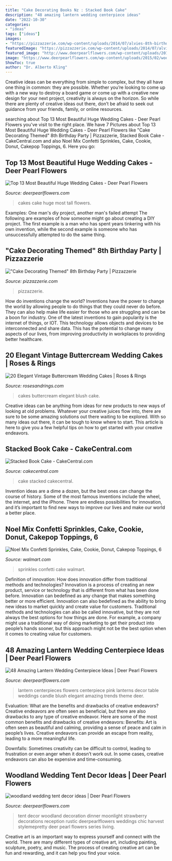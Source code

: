 ```yaml
---
title: "Cake Decorating Books Nz : Stacked Book Cake"
description: "48 amazing lantern wedding centerpiece ideas"
date: "2022-10-30"
categories:
- "ideas"
tags: ["ideas"]
images:
- "https://pizzazzerie.com/wp-content/uploads/2014/07/alvies-8th-birthday-060.jpg"
featuredImage: "https://pizzazzerie.com/wp-content/uploads/2014/07/alvies-8th-birthday-060.jpg"
featured_image: "http://www.deerpearlflowers.com/wp-content/uploads/2015/06/black-lantern-and-pink-flowers-wedding-centerpieces.jpg"
image: "https://www.deerpearlflowers.com/wp-content/uploads/2015/02/woodland-wedding-tent-decor-ideas.jpg"
ShowToc: true
author: "Dr. Alberto Kling"
---
```



Creative ideas can be everything from simple to complex, but they all have one thing in common: they are possible. Whether you’re looking to come up with a new way to destroy a board game or come up with a creative new design for your next project, creativity is always on the horizon. So while there are plenty of creative ideas out there, don’t be afraid to seek out guidance from your friends, family, or online resources.

	

		
searching about Top 13 Most Beautiful Huge Wedding Cakes - Deer Pearl Flowers you've visit to the right place. We have 7 Pictures about Top 13 Most Beautiful Huge Wedding Cakes - Deer Pearl Flowers like &quot;Cake Decorating Themed&quot; 8th Birthday Party | Pizzazzerie, Stacked Book Cake - CakeCentral.com and also Noel Mix Confetti Sprinkles, Cake, Cookie, Donut, Cakepop Toppings, 6. Here you go:
		
    
## Top 13 Most Beautiful Huge Wedding Cakes - Deer Pearl Flowers

<img loading=lazy src="https://www.deerpearlflowers.com/wp-content/uploads/2015/08/Classic-tall-wedding-cake.jpg" onerror="this.onerror=null;this.src='https://tse1.mm.bing.net/th?id=OIP.LB7q2Sy-nnlnlz1pSmI0TQHaMJ&amp;pid=15.1';" alt="Top 13 Most Beautiful Huge Wedding Cakes - Deer Pearl Flowers">

_Source: deerpearlflowers.com_

>cakes cake huge most tall flowers. 

	

Examples: One man's diy project, another man's failed attempt
The following are examples of how someone might go about creating a DIY project. The first example is a man who has spent years tinkering with his own invention, while the second example is someone who has unsuccessfully attempted to do the same thing.

    
## &quot;Cake Decorating Themed&quot; 8th Birthday Party | Pizzazzerie

<img loading=lazy src="https://pizzazzerie.com/wp-content/uploads/2014/07/alvies-8th-birthday-060.jpg" onerror="this.onerror=null;this.src='https://tse3.mm.bing.net/th?id=OIP.AdfbvGvT5A_hJDjEe-E5igHaLH&amp;pid=15.1';" alt="&quot;Cake Decorating Themed&quot; 8th Birthday Party | Pizzazzerie">

_Source: pizzazzerie.com_

>pizzazzerie. 

	

How do inventions change the world?
Inventions have the power to change the world by allowing people to do things that they could never do before. They can also help make life easier for those who are struggling and can be a boon for industry. One of the latest inventions to gain popularity is the internet of things, or IOT. This technology allows objects and devices to be interconnected and share data. This has the potential to change many aspects of our lives, from improving productivity in workplaces to providing better healthcare.

    
## 20 Elegant Vintage Buttercream Wedding Cakes | Roses &amp; Rings

<img loading=lazy src="http://www.rosesandrings.com/wp-content/uploads/2018/01/Cream-and-Blush-Vintage-wedding-cake.jpg" onerror="this.onerror=null;this.src='https://tse2.mm.bing.net/th?id=OIP.PrnEx-vO-eEIY2ssyNi77AHaK8&amp;pid=15.1';" alt="20 Elegant Vintage Buttercream Wedding Cakes | Roses &amp; Rings">

_Source: rosesandrings.com_

>cakes buttercream elegant blush cake. 

	

Creative ideas can be anything from ideas for new products to new ways of looking at old problems. Whatever your creative juices flow into, there are sure to be some amazing solutions out there waiting to be explored. With so many ideas out there, it can be tough to know where to start. This article is here to give you a few helpful tips on how to get started with your creative endeavors.

    
## Stacked Book Cake - CakeCentral.com

<img loading=lazy src="https://cdn001.cakecentral.com/gallery/2015/03/900_50836agoC_stacked-book-cake.jpg" onerror="this.onerror=null;this.src='https://tse3.mm.bing.net/th?id=OIP.5wdTqtJawafmshrRM7q5jAHaJ4&amp;pid=15.1';" alt="Stacked Book Cake - CakeCentral.com">

_Source: cakecentral.com_

>cake stacked cakecentral. 

	

Invention ideas are a dime a dozen, but the best ones can change the course of history. Some of the most famous inventions include the wheel, the internet, and the iPhone. There are endless possibilities for innovation, and it’s important to find new ways to improve our lives and make our world a better place.

    
## Noel Mix Confetti Sprinkles, Cake, Cookie, Donut, Cakepop Toppings, 6

<img loading=lazy src="https://i5.walmartimages.com/asr/8f5924c1-0fb1-4f74-b1c5-7f5156e10b38_1.12ce85c764da8c306ea49f6c7618b094.jpeg" onerror="this.onerror=null;this.src='https://tse1.mm.bing.net/th?id=OIP.OUAkeJLIhvdnm2L4NLWpDwHaHa&amp;pid=15.1';" alt="Noel Mix Confetti Sprinkles, Cake, Cookie, Donut, Cakepop Toppings, 6">

_Source: walmart.com_

>sprinkles confetti cake walmart. 

	

Definition of innovation: How does innovation differ from traditional methods and technologies?
Innovation is a process of creating an new product, service or technology that is different from what has been done before. Innovation can bedefined as any change that makes something better or more efficient. Innovation can also bedefined as the ability to bring new ideas to market quickly and create value for customers. 
Traditional methods and technologies can also be called innovative, but they are not always the best options for how things are done. For example, a company might use a traditional way of doing marketing to get their product into people’s hands sooner, but this approach might not be the best option when it comes to creating value for customers.

    
## 48 Amazing Lantern Wedding Centerpiece Ideas | Deer Pearl Flowers

<img loading=lazy src="http://www.deerpearlflowers.com/wp-content/uploads/2015/06/black-lantern-and-pink-flowers-wedding-centerpieces.jpg" onerror="this.onerror=null;this.src='https://tse4.mm.bing.net/th?id=OIP.UmUdnfWrQqi91zVzLAuZBwHaLH&amp;pid=15.1';" alt="48 Amazing Lantern Wedding Centerpiece Ideas | Deer Pearl Flowers">

_Source: deerpearlflowers.com_

>lantern centerpieces flowers centerpiece pink lanterns decor table weddings candle blush elegant amazing trends theme deer. 

	

Evaluation: What are the benefits and drawbacks of creative endeavors?
Creative endeavors are often seen as beneficial, but there are also drawbacks to any type of creative endeavor. Here are some of the most common benefits and drawbacks of creative endeavors: 
Benefits: Art is often seen as beautiful and calming, providing a sense of peace and calm in people’s lives. Creative endeavors can provide an escape from reality, leading to a more meaningful life.

Downfalls: Sometimes creativity can be difficult to control, leading to frustration or even anger when it doesn’t work out. In some cases, creative endeavors can also be expensive and time-consuming.

    
## Woodland Wedding Tent Decor Ideas | Deer Pearl Flowers

<img loading=lazy src="https://www.deerpearlflowers.com/wp-content/uploads/2015/02/woodland-wedding-tent-decor-ideas.jpg" onerror="this.onerror=null;this.src='https://tse2.mm.bing.net/th?id=OIP.gkSKk-hytoYQ0KCCv0WPCwHaLH&amp;pid=15.1';" alt="woodland wedding tent decor ideas | Deer Pearl Flowers">

_Source: deerpearlflowers.com_

>tent decor woodland decoration dinner moonlight strawberry decorations reception rustic deerpearlflowers weddings chic harvest stylemepretty deer pearl flowers series living. 

	

Creative art is an important way to express yourself and connect with the world. There are many different types of creative art, including painting, sculpture, poetry, and music. The process of creating creative art can be fun and rewarding, and it can help you find your voice.

